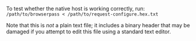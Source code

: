 To test whether the native host is working correctly, run:
`/path/to/browserpass < /path/to/request-configure.hex.txt`

Note that this is *not* a plain text file; it includes a binary header
that may be damaged if you attempt to edit this file using a standard
text editor.
